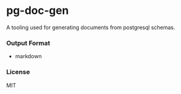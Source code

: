 # pg-doc-gen

A tooling used for generating documents from postgresql schemas.

### Output Format
- markdown

### License
MIT
